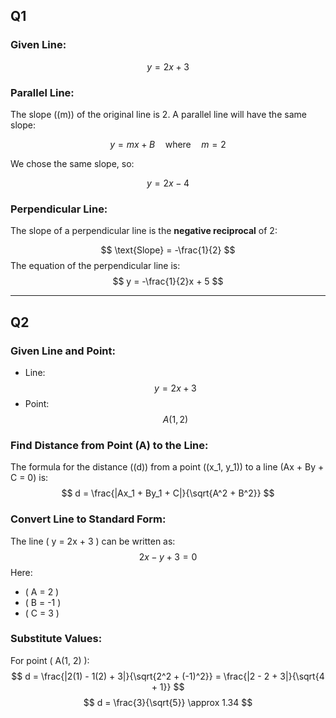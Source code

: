 
## Q1

### Given Line:
$$y = 2x + 3$$

### **Parallel Line:**

The slope (\(m\)) of the original line is 2. A parallel line will have the same slope:

$$y = mx + B \quad \text{where} \quad m = 2$$

We chose the same slope, so:

$$y = 2x - 4$$

### **Perpendicular Line:**

The slope of a perpendicular line is the **negative reciprocal** of 2:

$$ \text{Slope} = -\frac{1}{2} $$
The equation of the perpendicular line is:
$$ y = -\frac{1}{2}x + 5 $$

---

## Q2

### Given Line and Point:
- Line: $$ y = 2x + 3 $$
- Point: $$ A(1, 2) $$

### **Find Distance from Point \(A\) to the Line:**
The formula for the distance (\(d\)) from a point \((x_1, y_1)\) to a line \(Ax + By + C = 0\) is:
$$ d = \frac{|Ax_1 + By_1 + C|}{\sqrt{A^2 + B^2}} $$

### **Convert Line to Standard Form:**
The line \( y = 2x + 3 \) can be written as:
$$ 2x - y + 3 = 0 $$
Here:
- \( A = 2 \)
- \( B = -1 \)
- \( C = 3 \)

### **Substitute Values:**
For point \( A(1, 2) \):
$$ d = \frac{|2(1) - 1(2) + 3|}{\sqrt{2^2 + (-1)^2}} = \frac{|2 - 2 + 3|}{\sqrt{4 + 1}} $$
$$ d = \frac{3}{\sqrt{5}} \approx 1.34 $$
